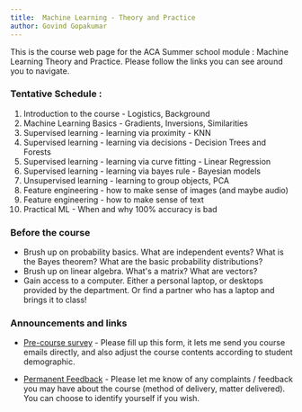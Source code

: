 ```yaml
---
title:	Machine Learning - Theory and Practice
author: Govind Gopakumar
---
```


This is the course web page for the ACA Summer school module : Machine Learning
Theory and Practice. Please follow the links you can see around you to navigate.


### Tentative Schedule  : 

1. Introduction to the course - Logistics, Background
2. Machine Learning Basics - Gradients, Inversions, Similarities
3. Supervised learning - learning via proximity - KNN
3. Supervised learning - learning via decisions - Decision Trees and Forests
4. Supervised learning - learning via curve fitting - Linear Regression
5. Supervised learning - learning via bayes rule - Bayesian models
7. Unsupervised learning - learning to group objects, PCA
8. Feature engineering - how to make sense of images (and maybe audio)
9. Feature engineering - how to make sense of text
10. Practical ML - When and why 100% accuracy is bad

### Before the course

- Brush up on probability basics. What are independent events? What is the Bayes
	theorem? What are the basic probability distributions?
- Brush up on linear algebra. What's a matrix? What are vectors? 
- Gain access to a computer. Either a personal laptop, or desktops provided by 
 the department. Or find a partner who has a laptop and brings it to class!


### Announcements and links


- [Pre-course survey](http://www.goo.gl/2hZlzo) - Please fill up this form, it lets me send
you course emails directly, and also adjust the course contents according to 
student demographic.


- [Permanent Feedback](http://www.goo.gl/6o9sC8) - Please let me know of any complaints / feedback you may
have about the course (method of delivery, matter delivered). You can choose to
identify yourself if you wish.










